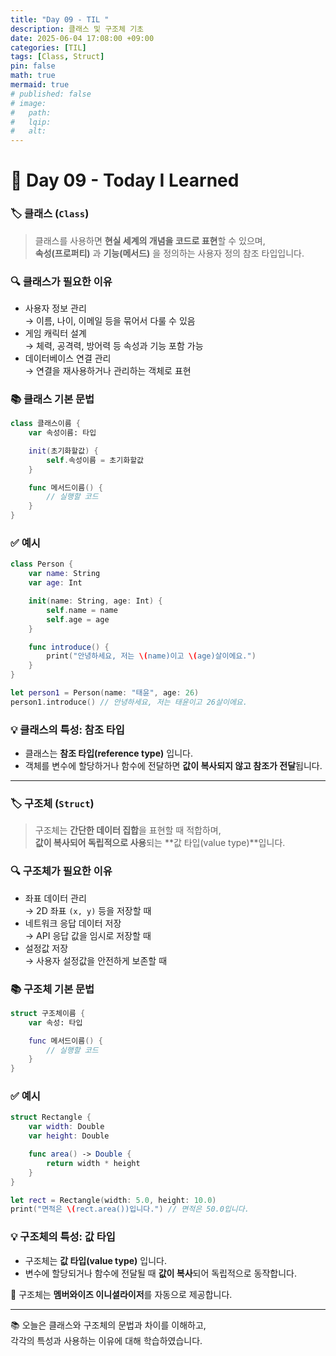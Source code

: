 ```yaml
---
title: "Day 09 - TIL "
description: 클래스 및 구조체 기초
date: 2025-06-04 17:08:00 +09:00
categories: [TIL]
tags: [Class, Struct]
pin: false
math: true
mermaid: true
# published: false
# image:
#   path:
#   lqip: 
#   alt: 
---
```


# 📘 Day 09 - Today I Learned

### 🏷️ 클래스 (`Class`)

> 클래스를 사용하면 **현실 세계의 개념을 코드로 표현**할 수 있으며,  
> **속성(프로퍼티)** 과 **기능(메서드)** 을 정의하는 사용자 정의 참조 타입입니다.

### 🔍 클래스가 필요한 이유
- 사용자 정보 관리  
  → 이름, 나이, 이메일 등을 묶어서 다룰 수 있음
- 게임 캐릭터 설계  
  → 체력, 공격력, 방어력 등 속성과 기능 포함 가능
- 데이터베이스 연결 관리  
  → 연결을 재사용하거나 관리하는 객체로 표현

### 📚 클래스 기본 문법
```swift
class 클래스이름 {
    var 속성이름: 타입

    init(초기화할값) {
        self.속성이름 = 초기화할값
    }

    func 메서드이름() {
        // 실행할 코드
    }
}
```

### ✅ 예시
```swift
class Person {
    var name: String 
    var age: Int 

    init(name: String, age: Int) { 
        self.name = name
        self.age = age 
    } 

    func introduce() {
        print("안녕하세요, 저는 \(name)이고 \(age)살이에요.") 
    }
}

let person1 = Person(name: "태윤", age: 26)
person1.introduce() // 안녕하세요, 저는 태윤이고 26살이에요.
```

### 💡 클래스의 특성: 참조 타입
- 클래스는 **참조 타입(reference type)** 입니다.
- 객체를 변수에 할당하거나 함수에 전달하면 **값이 복사되지 않고 참조가 전달**됩니다.

---

### 🏷️ 구조체 (`Struct`)

> 구조체는 **간단한 데이터 집합**을 표현할 때 적합하며,  
> **값이 복사되어 독립적으로 사용**되는 **값 타입(value type)**입니다.

### 🔍 구조체가 필요한 이유
- 좌표 데이터 관리  
  → 2D 좌표 `(x, y)` 등을 저장할 때
- 네트워크 응답 데이터 저장  
  → API 응답 값을 임시로 저장할 때
- 설정값 저장  
  → 사용자 설정값을 안전하게 보존할 때

### 📚 구조체 기본 문법
```swift
struct 구조체이름 {
    var 속성: 타입

    func 메서드이름() {
        // 실행할 코드
    }
}
```

### ✅ 예시
```swift
struct Rectangle {
    var width: Double
    var height: Double

    func area() -> Double {
        return width * height
    }
}

let rect = Rectangle(width: 5.0, height: 10.0)
print("면적은 \(rect.area())입니다.") // 면적은 50.0입니다.
```

### 💡 구조체의 특성: 값 타입
- 구조체는 **값 타입(value type)** 입니다.
- 변수에 할당되거나 함수에 전달될 때 **값이 복사**되어 독립적으로 동작합니다.

🧩 구조체는 **멤버와이즈 이니셜라이저**를 자동으로 제공합니다.

---

📚 오늘은 클래스와 구조체의 문법과 차이를 이해하고,  
각각의 특성과 사용하는 이유에 대해 학습하였습니다.
